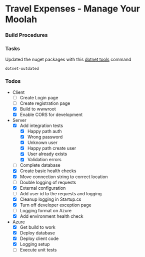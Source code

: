 # Travel Expenses - Manage Your Moolah
### Build Procedures
### Tasks
Updated the nuget packages with this [dotnet tools](https://github.com/natemcmaster/dotnet-tools) command
```
dotnet-outdated
```
### Todos
- Client
  - [ ] Create Login page
  - [ ] Create registration page
  - [x] Build to wwwroot
  - [x] Enable CORS for development
- Server
  - [x] Add integration tests
    - [x] Happy path auth
    - [x] Wrong password
    - [x] Unknown user
    - [x] Happy path create user
    - [x] User already exists
    - [x] Validation errors
  - [ ] Complete database
  - [x] Create basic health checks
  - [x] Move connection string to correct location
  - [ ] Double logging of requests
  - [x] External configuration
  - [ ] Add user id to the requests and logging
  - [x] Cleanup logging in Startup.cs
  - [x] Turn off developer exception page
  - [ ] Logging format on Azure
  - [x] Add environment health check
- Azure
  - [x] Get build to work
  - [x] Deploy database
  - [x] Deploy client code
  - [x] Logging setup
  - [ ] Execute unit tests